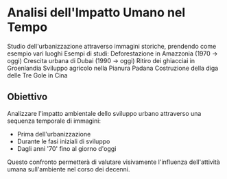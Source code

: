 # Analisi dell'Impatto Umano nel Tempo

Studio dell'urbanizzazione attraverso immagini storiche, prendendo come esempio vari luoghi
Esempi di studi:
Deforestazione in Amazzonia (1970 → oggi)
Crescita urbana di Dubai (1990 → oggi)
Ritiro dei ghiacciai in Groenlandia
Sviluppo agricolo nella Pianura Padana
Costruzione della diga delle Tre Gole in Cina

## Obiettivo
Analizzare l'impatto ambientale dello sviluppo urbano attraverso una sequenza temporale di immagini:
- Prima dell'urbanizzazione
- Durante le fasi iniziali di sviluppo
- Dagli anni '70' fino al giorno d'oggi

Questo confronto permetterà di valutare visivamente l'influenza dell'attività umana sull'ambiente nel corso dei decenni.
